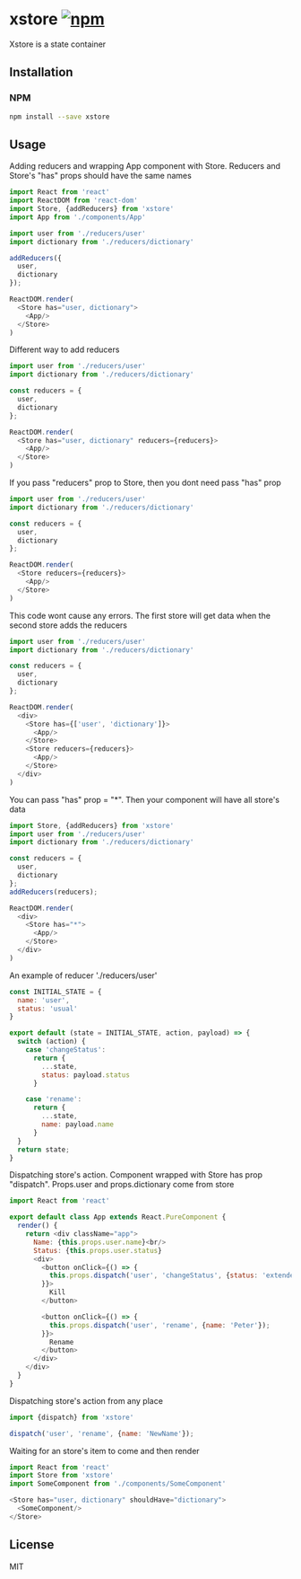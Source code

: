 # xstore [![npm](https://img.shields.io/npm/v/xstore.svg?style=flat-square)](https://www.npmjs.com/package/xstore)

Xstore is a state container



## Installation

### NPM

```sh
npm install --save xstore
```


## Usage

Adding reducers and wrapping App component with Store.
Reducers and Store's "has" props should have the same names

```js
import React from 'react'
import ReactDOM from 'react-dom'
import Store, {addReducers} from 'xstore'
import App from './components/App'

import user from './reducers/user'
import dictionary from './reducers/dictionary'

addReducers({
  user,
  dictionary
});

ReactDOM.render(
  <Store has="user, dictionary">
    <App/>
  </Store>
)
```

Different way to add reducers
```js
import user from './reducers/user'
import dictionary from './reducers/dictionary'

const reducers = {
  user,
  dictionary
};

ReactDOM.render(
  <Store has="user, dictionary" reducers={reducers}>
    <App/>
  </Store>
)
```

If you pass "reducers" prop to Store, then you dont need pass "has" prop

```js
import user from './reducers/user'
import dictionary from './reducers/dictionary'

const reducers = {
  user,
  dictionary
};

ReactDOM.render(
  <Store reducers={reducers}>
    <App/>
  </Store>
)
```

This code wont cause any errors.
The first store will get data when the second store adds the reducers

```js
import user from './reducers/user'
import dictionary from './reducers/dictionary'

const reducers = {
  user,
  dictionary
};

ReactDOM.render(
  <div>
    <Store has={['user', 'dictionary']}>
      <App/>
    </Store>
    <Store reducers={reducers}>
      <App/>
    </Store>
  </div>
)
```

You can pass "has" prop = "\*". Then your component will have all store's data

```js
import Store, {addReducers} from 'xstore'
import user from './reducers/user'
import dictionary from './reducers/dictionary'

const reducers = {
  user,
  dictionary
};
addReducers(reducers);

ReactDOM.render(
  <div>
    <Store has="*">
      <App/>
    </Store>
  </div>
)
``` 

An example of reducer './reducers/user' 

```js
const INITIAL_STATE = {
  name: 'user',
  status: 'usual'
}

export default (state = INITIAL_STATE, action, payload) => {
  switch (action) {
    case 'changeStatus':
      return {
        ...state,
        status: payload.status
      }

    case 'rename':
      return {
        ...state,
        name: payload.name
      }
  }
  return state;
}
```

Dispatching store's action.
Component wrapped with Store has prop "dispatch".
Props.user and props.dictionary come from store

```js
import React from 'react'

export default class App extends React.PureComponent {
  render() {
    return <div className="app">
      Name: {this.props.user.name}<br/>
      Status: {this.props.user.status}
      <div>
        <button onClick={() => {
          this.props.dispatch('user', 'changeStatus', {status: 'extended'});
        }}>
          Kill
        </button>

        <button onClick={() => {
          this.props.dispatch('user', 'rename', {name: 'Peter'});
        }}>
          Rename
        </button>
      </div>
    </div>
  }
} 

```


Dispatching store's action from any place

```js
import {dispatch} from 'xstore'

dispatch('user', 'rename', {name: 'NewName'});
```


Waiting for an store's item to come and then render

```js
import React from 'react'
import Store from 'xstore'
import SomeComponent from './components/SomeComponent'

<Store has="user, dictionary" shouldHave="dictionary">
  <SomeComponent/>
</Store>
```


## License

MIT
